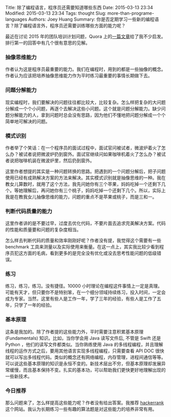 Title: 除了编程语言，程序员还需要知道哪些东西
Date: 2015-03-13 23:34
Modified: 2015-03-13 23:34
Tags: thought
Slug: more-than-programe-languages
Authors: Joey Huang
Summary: 你是否定期学习一些新的编程语言？除了编程语言外，程序员还需要训练哪些方面的能力呢？

最近在讨论 2015 年的团队培训计划问题，Quora 上的[一篇文章][1]给了我不少启发。排行第一的回答中有几个很有意思的见解。

### 抽像思维能力

作者认为这是程序员最重要的能力。我们在编程时，用到的都是一些抽像的概念。作者认为应该把培养抽像思维能力作为平时练习最重要的事情长期做下去。

### 问题分解能力

现实编程时，我们要解决的问题往往都比较大，比较复杂。怎么样把复杂的大问题分解成一个个小问题，再逐个去解决这些小问题。这个就是问题分解能力。缺少问题分解能力的人，拿到问题时总会没有思路，因为他们不懂地把问题分解成一个个简单地可解决的问题。

### 模式识别

作者举了个笑话：在一个程序员的面试过程中，面试官问被试者，微波炉着火了怎么办？被试者说把微波炉扔到窗外。面试官继续问如果咖啡机着火了怎么办？被试者说把咖啡机装在微波炉里，然后扔到窗外。

这里作者想提的其实是一种问题转换的思路。把遇到的一个问题分解后，把子问题使用已经有成熟解决方案的方法来解决。其实模式识别就是抽像思维的一种。我在教女儿算数时，就用了这个方法，我先问她你有三个苹果，妈妈吃掉一个还剩下几个。等她理解后，再问她你有三个桃子，妈妈吃掉一个还剩下几个。所以，实际上我是在教我女儿抽像思维的能力，问题的重点不是苹果或桃子，而是三和一。

### 判断代码质量的能力

这里作者讲的是不要过早，过度去优化代码，不要片面去追求完美解决方案。代码的性能和质量要和问题的复杂度相当。

怎么样去判断代码的质量和效率刚刚好呢？作者没有提，我觉得这个需要有一些 benchmark 工具来测量以及实际使用来衡量。在这一点上，其实我比较少看到程序员犯这方面的毛病，看到更多的是完全没有优化或没去思考性能问题的低级错误。

### 练习

练习，练习，练习。没有捷径。10000 小时理论在编程这件事情上一定是真理。可能有天才，但只要你不是特别笨，在一个细分领域持续练习，投入时间，一定会成为专家。当然，这里有些人是工作一年，学了三年的经验，有些人是工作了五年，只学了一年的经验。

### 基本原理

这条是我加的。除了作者提的这些能力外，平时需要注意积累基本原理 (Fundamentals) 知识。比如，当你学会用 Java 读写文件后, 不管是 Swift 还是 Python ，他们的读写文件都类似。当你熟练使用 Java 的多线程编程，并且理解线程的运作方式之后，要用其他语言实现多线程编程，只需要查看 API DOC 很快就可以写出多线程代码。类似的概念还有网络编程，内存管理，进程间通信等等。可以说这些基本原理的知识是永恒不变的。新技术层出不穷，但基本原理却发展异常缓慢，而且基本保持不变。扎实的基本功，可以帮助我们更快更好地理解出现的一些新技术。


### 今日推荐

那么问题来了，怎么样提高这些能力呢？作者没有给出答案。我推荐 [hackerrank][2] 这个网站。我认为长期练习一些有趣的算法题是对这些能力的培养非常有用。


[1]: https://www.quora.com/What-are-the-things-that-a-programmer-must-know-obviously-besides-programming-languages
[2]: https://www.hackerrank.com

